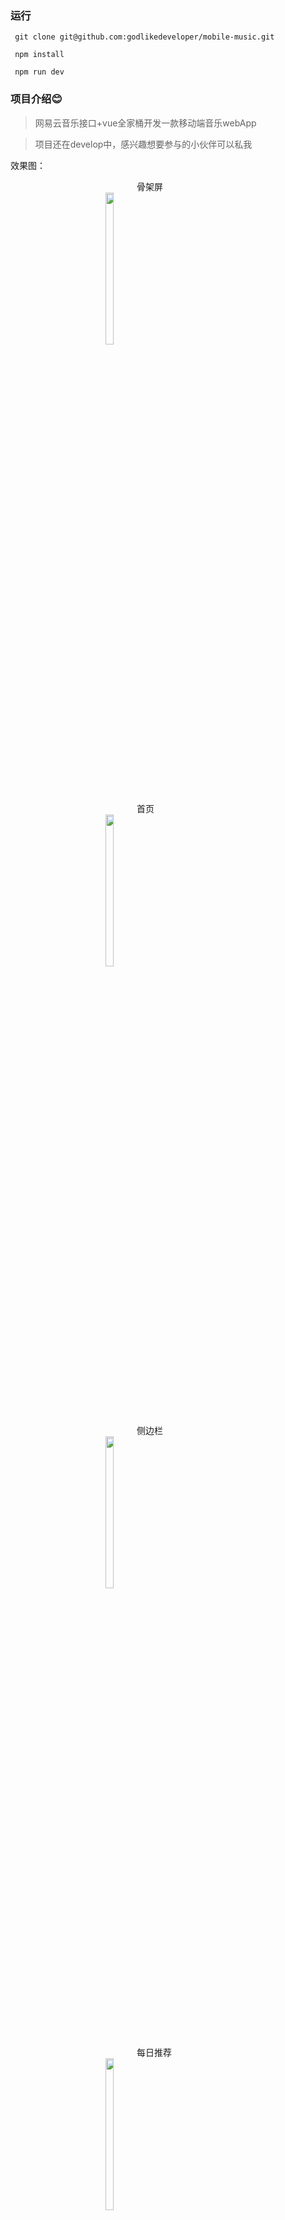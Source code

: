 
### 运行

```
 git clone git@github.com:godlikedeveloper/mobile-music.git

 npm install

 npm run dev

```
### 项目介绍:blush:

> 网易云音乐接口+vue全家桶开发一款移动端音乐webApp

> 项目还在develop中，感兴趣想要参与的小伙伴可以私我

效果图：


<div style="width:100px;margin:0 auto;">骨架屏</div>
<div style="width:200px;margin:0 auto;"><img src="https://github.com/godlikedeveloper/mobile-music/blob/master/static/rstImg/skeleton.png" width="25%" height="25%" /></div>



 
<div style="width:100px;margin:0 auto;">首页</div>
<div style="width:200px;margin:0 auto;"><img src="https://github.com/godlikedeveloper/mobile-music/blob/master/static/rstImg/index.png" width="25%" height="25%" /></div>




<div style="width:100px;margin:0 auto;"> 侧边栏</div>
<div style="width:200px;margin:0 auto;"><img src="https://github.com/godlikedeveloper/mobile-music/blob/master/static/rstImg/nav.png" width="25%" height="25%" /></div>




<div style="width:100px;margin:0 auto;">每日推荐</div>
<div style="width:200px;margin:0 auto;"><img src="https://github.com/godlikedeveloper/mobile-music/blob/master/static/rstImg/recommend.png" width="25%" height="25%" /></div>



<div style="width:100px;margin:0 auto;">歌单</div>
<div style="width:200px;margin:0 auto;"><img src="https://github.com/godlikedeveloper/mobile-music/blob/master/static/rstImg/songsheet.png" width="25%" height="25%" /></div>



<div style="width:100px;margin:0 auto;">播放器（小）</div>
<div style="width:200px;margin:0 auto;"><img src="https://github.com/godlikedeveloper/mobile-music/blob/master/static/rstImg/miniplayer.png" width="25%" height="25%" /></div>



<div style="width:100px;margin:0 auto;">播放器（大）</div>
<div style="width:200px;margin:0 auto;"><img src="https://github.com/godlikedeveloper/mobile-music/blob/master/static/rstImg/normalplayer.png" width="25%" height="25%" /></div>

### 问题

#### 骨架屏移除未渲染完全问题

描述： 2018-09-13  骨架屏被移除之后，客户端渲染还没有完成，故将骨架屏作为占位放入客户端还没渲染完成的内容中

解决：将骨架屏封装成一个子组件，在需要的父组件里引用，在每一个渲染数据页面的`updated`钩子里，`this.$nextTick`里将骨架屏幕的隐藏，原页面内容显示，由于用到的页面现在且将来可能比较普遍，就直接用注册全局mixin 来实现这个逻辑。




### 详细信息

> <a href='http://u-to-world.com:8080/static/index.html#/' style="text-decoration: underline;">测试地址</a>



### 开发总结


#### 项目结构
 
 vue-cli搭建

 新增目录如下：
 
   ```
     ---src 
     ------api        // 放置api的目录
     ---------base.js // 放置axios的一些配置，接口域名地址，以及公共参数配置，与后台约定跨域的配置，全局loading配置等
     ---------urls.js // 放置接口url 
     ---------api.js  // 放置封装的promise请求
     ------base       // 放置一些基础组件 
     ------common  
     ---------js      // 公共js 
     ---------sass    // 公共样式 
  ```

#### 类库使用

 * fastclick解决移动端300ms延迟

 * vux 快速构建一些常规页面

 * vue-lazyLoad 对图片进行懒加载处理

 * better-scroll 轮播图

 * NeteaseCloudMusicApi  wy音乐接口，node封装转发，部署在自己服务器上



 #### 路由按需加载

   ```
    const view = (path, name) => () => import(`@/components/${path}${name}`)// 路由按需加载
    //这边用的是vue异步组件的方式实现路由的按需加载
    new Vue({
      // ...
      components: {
        'my-component': () => import('./my-async-component')
      }
    })

   ```
  * 路由加载时用了transition动画组件添加了一个切换动画
  * 注意如果你希望在 Vue Router 的路由组件中使用上述语法的话，你必须使用 Vue Router 2.4.0+ 版本。

#### 播放器组件

大小播放器分别写了`MiniPlayer.vue`和`NormalPlayer.vue`两个组件，因为想要职责单一，就没有放在一起

* 隐藏显示 通过vuex进行管理

* 动画 
  
   1. 头部下坠和底部的上浮

     
      ```
       <transition name="example">

      </transition>

      /*css 样式*/
      // 给 transition下第一个元素显示或隐藏时添加的样式
       //这两个类名都是定义开始到结束的持续时间 方式 以及延迟
      .example-enter-active{
        transition:all 0.4s linear  对所有属性执行0.4s的动画 匀速
      }
      .example-leave-active{
        transition:all 0.4s linear  对所有属性执行0.4s的动画 匀速
      }
      // 进入过度的开始状态 触发时机 元素被插入前 插入后下一帧移除
      .example-enter{


      }
      // 离开过度的结束状态 触发时机 example-leave下一帧  动画过度完成被移除
      .example-leave-to{


      }
     
       可以使用碟中谍6中的halo跳伞来理解

       .example-enter-active就是从飞机上离开到开伞的时间

       .example-enter 下坠前在飞机上的最后一刻

       .example-enter-to  开始下坠，具备加速度的那一刻 

       .example-leave-active 开伞到着陆的时间

       .example-leave 开伞命令发出时

       .example-leave-to 伞开下一刻
      ```
     
   2. 播放器的cd的位移及缩放

       先计算出小播放器图片离最终大播放器cd的x,y轴上的距离

       使用 `create-keyframe-animation` 进行一个`css3`动画状态的注册

       再利用transition的动画方法钩子

       在`enter`时`run`动画,`afterEnter`时清除动画 `leave`同理

   3. 播放器的旋转

       定义一个旋转的`css`动画，在一个`class`中进行调用，在`play`的状态下给它`addClss`,`pause`时加上`animation-play-state: paused`


 #### audio的使用

  使用`html5`的 `audio`结合`vuex`来进行播放器功能的实现，包括进度条，播放，暂停，上一曲，下一曲，播放模式等

 #### 布局

   * 绝大多数使用了flex  webpack中配置低版本安卓，ios加前缀

   * 考虑到fixed元素的移动端问题，在这种场景下，使用100%高度+absolute方案更适合

   * 使用媒体查询，兼容一下某些样式在768px以上的样式变形

   * 使用rem 在vue实例的`mounted`的钩子里注册`resize`和`onload`监听，进行最外层rem基准的计算

   * 使用骨架屏进行加载资源白屏时填充，待优化至完全的主页面服务端渲染




### 感谢:blush:

  * vue

  * vuex

  * vue-router

  * vux

  * vue-lazyLoad

  * NeteaseCloudMusicApi


